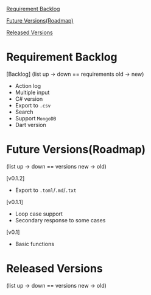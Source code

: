 [Requirement Backlog](#requirement-backlog)

[Future Versions(Roadmap)](#future-versionsroadmap)

[Released Versions](#released-versions)

# Requirement Backlog

[Backlog]
(list up -> down == requirements old -> new)
- Action log
- Multiple input
- C# version
- Export to `.csv`
- Search
- Support `MongoDB`
- Dart version


# Future Versions(Roadmap)

(list up -> down == versions new -> old)

[v0.1.2]
- Export to `.toml`/`.md`/`.txt`

[v0.1.1]
- Loop case support
- Secondary response to some cases

[v0.1]
- Basic functions

# Released Versions

(list up -> down == versions new -> old)
